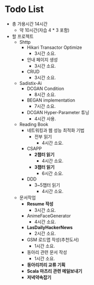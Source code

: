 # Todo List

- 총 가용시간 14시간
  - 약 10시간(자습 4 * 3 포함)
- 할 프로젝트
  - Shttp
    - Hikari Transactor Optimize
      - 3시간 소요.
    - 안내 페이지 생성
      - 3시간 소요.
    - CRUD
      - 3시간 소요.
  - Sadistix-Ai
    - DCGAN Condition
      - 8시간 소요.
    - BEGAN implementation
      - 7시간 소요.
    - DCGAN Hyper-Parameter 튜닝
      - 4시간 사용.
  - Reading Book
    - 네트워킹과 웹 성능 최적화 기법
      - 전부 읽기
        - 4시간 소요.
    - CSAPP
      - **2챕터 읽기**
        - 4시간 소요.
      - **3챕터 읽기**
        - 6시간 소요.
    - DDD
      - 3~5챕터 읽기
        - 4시간 소요.
  - 문서작업
    - **Resume 작성**
      - 3시간 소요.
    - AnimeFaceGenerator
      - 4시간 소요.
    - **LasDailyHackerNews**
      - 2시간 소요.
    - GSM 로드맵 작성(추천도서)
      - 1시간 소요.
    - 동아리 관련 문서 작성
      - 1시간 소요.
    - **동아리끼리 교류 기획**
    - **Scala 마츠리 관련 메일보내기**
    - **저녁약속잡기**